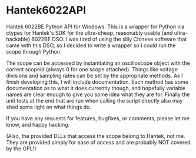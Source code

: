 Hantek6022API
=============

Hantek 6022BE Python API for Windows. This is a wrapper for Python via ctypes for Hantek's SDK for the ultra-cheap, reasonably usable
(and ultra-hackable) 6022BE DSO. I was tired of using the silly Chinese software that came with this DSO, so I decided
to write a wrapper so I could run the scope through Python. 

The scope can be accessed by instantiating an oscilloscope object with the correct scopeid (always 0 for one scope
attached). Things like voltage divisions and sampling rates can be set by the appropriate methods. As I finish developing
this, I will include documentation. Each method has some documentation as to what it does currently though, and hopefully
variable names are clear enough to give you some idea what they are for. Finally the unit tests at the end that are
run when calling the script directly also may shed some light on what things do.

If you have any requests for features, bugfixes, or comments, please let me know, and happy hacking.

(Also, the provided DLLs that access the scope belong to Hantek, not me. They are provided simply for ease of access and
are probably NOT covered by the GPL!)
